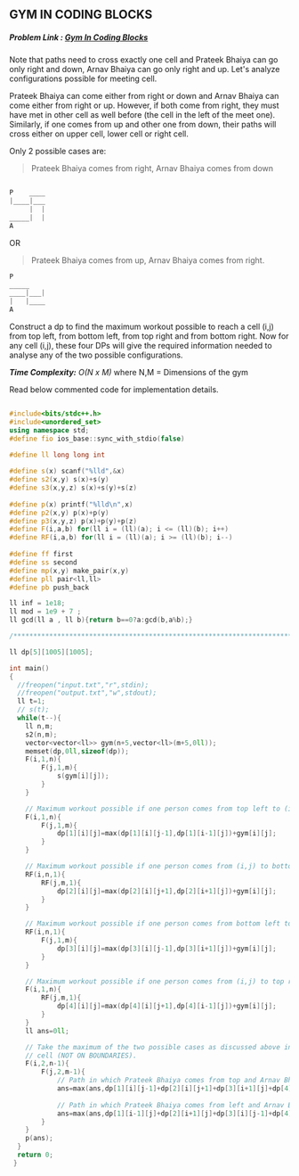## GYM IN CODING BLOCKS
##### Problem Link : [Gym In Coding Blocks](https://hack.codingblocks.com/contests/c/1001/1234)  

Note that paths need to cross exactly one cell and Prateek Bhaiya can go only right and down, Arnav Bhaiya can go only right and up. 
Let's analyze configurations possible for meeting cell.

Prateek Bhaiya can come either from right or down and Arnav Bhaiya can come either from right or up. However, if both come from right, they must have met in other cell as well before (the cell in the left of the meet one). Similarly, if one comes from up and other one from down, their paths will cross either on upper cell, lower cell or right cell.

Only 2 possible cases are: 
>Prateek Bhaiya comes from right, Arnav Bhaiya comes from down 

```C

P	 ____	
|____|___
     |  |
_____|  |
A
```

OR

>Prateek Bhaiya comes from up, Arnav Bhaiya comes from right.

```C
P
_____
____|___|
|   |____
A

```
 

Construct a dp to find the maximum workout possible to reach a cell (i,j) from top left, from bottom left, from top right and from bottom right. Now for any cell (i,j), these four DPs will give the required information needed to analyse any of the two possible configurations.

_**Time Complexity:** O(N x M)_ where N,M = Dimensions of the gym

Read below commented code for implementation details.
```C++

#include<bits/stdc++.h>
#include<unordered_set>
using namespace std;
#define fio ios_base::sync_with_stdio(false)
 
#define ll long long int

#define s(x) scanf("%lld",&x)
#define s2(x,y) s(x)+s(y)
#define s3(x,y,z) s(x)+s(y)+s(z)
 
#define p(x) printf("%lld\n",x)
#define p2(x,y) p(x)+p(y)
#define p3(x,y,z) p(x)+p(y)+p(z)
#define F(i,a,b) for(ll i = (ll)(a); i <= (ll)(b); i++)
#define RF(i,a,b) for(ll i = (ll)(a); i >= (ll)(b); i--)
 
#define ff first
#define ss second
#define mp(x,y) make_pair(x,y)
#define pll pair<ll,ll>
#define pb push_back

ll inf = 1e18;
ll mod = 1e9 + 7 ;
ll gcd(ll a , ll b){return b==0?a:gcd(b,a%b);}

/****************************************************************************/

ll dp[5][1005][1005];

int main()
{
  //freopen("input.txt","r",stdin);
  //freopen("output.txt","w",stdout);
  ll t=1;
  // s(t);
  while(t--){
  	ll n,m;
  	s2(n,m);
  	vector<vector<ll>> gym(n+5,vector<ll>(m+5,0ll));
  	memset(dp,0ll,sizeof(dp));
  	F(i,1,n){
  		F(j,1,m){
  			s(gym[i][j]);
  		}
  	}

  	// Maximum workout possible if one person comes from top left to (i,j)
  	F(i,1,n){
  		F(j,1,m){
  			dp[1][i][j]=max(dp[1][i][j-1],dp[1][i-1][j])+gym[i][j];
  		}
  	}

  	// Maximum workout possible if one person comes from (i,j) to bottom right
  	RF(i,n,1){
  		RF(j,m,1){
  			dp[2][i][j]=max(dp[2][i][j+1],dp[2][i+1][j])+gym[i][j];
  		}
  	}

  	// Maximum workout possible if one person comes from bottom left to (i,j)
  	RF(i,n,1){
  		F(j,1,m){
  			dp[3][i][j]=max(dp[3][i][j-1],dp[3][i+1][j])+gym[i][j];
  		}
  	}

  	// Maximum workout possible if one person comes from (i,j) to top right
  	F(i,1,n){
  		RF(j,m,1){
  			dp[4][i][j]=max(dp[4][i][j+1],dp[4][i-1][j])+gym[i][j];
  		}
  	}
  	ll ans=0ll;

  	// Take the maximum of the two possible cases as discussed above in the editorial for every 
  	// cell (NOT ON BOUNDARIES).
  	F(i,2,n-1){
  		F(j,2,m-1){
  			// Path in which Prateek Bhaiya comes from top and Arnav Bhaiya comes from left to (i,j)
  			ans=max(ans,dp[1][i][j-1]+dp[2][i][j+1]+dp[3][i+1][j]+dp[4][i-1][j]);
  			
  			// Path in which Prateek Bhaiya comes from left and Arnav Bhaiya comes from bottom to (i,j)
  			ans=max(ans,dp[1][i-1][j]+dp[2][i+1][j]+dp[3][i][j-1]+dp[4][i][j+1]);
  		}
  	}
  	p(ans);
  }
  return 0;
 }
```